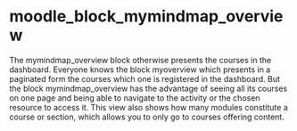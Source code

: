 # moodle_block_mymindmap_overview
The mymindmap_overview block otherwise presents the courses in the dashboard.
Everyone knows the block myoverview which presents in a paginated form the courses which one is registered in the dashboard.
But the block mymindmap_overview has the advantage of seeing all its courses on one page and being able to navigate to the activity or the chosen resource to access it.
This view also shows how many modules constitute a course or section, which allows you to only go to courses offering content.

